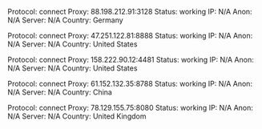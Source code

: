 Protocol: connect
Proxy: 88.198.212.91:3128
Status: working
IP: N/A
Anon: N/A
Server: N/A
Country: Germany

Protocol: connect
Proxy: 47.251.122.81:8888
Status: working
IP: N/A
Anon: N/A
Server: N/A
Country: United States

Protocol: connect
Proxy: 158.222.90.12:4481
Status: working
IP: N/A
Anon: N/A
Server: N/A
Country: United States

Protocol: connect
Proxy: 61.152.132.35:8788
Status: working
IP: N/A
Anon: N/A
Server: N/A
Country: China

Protocol: connect
Proxy: 78.129.155.75:8080
Status: working
IP: N/A
Anon: N/A
Server: N/A
Country: United Kingdom

